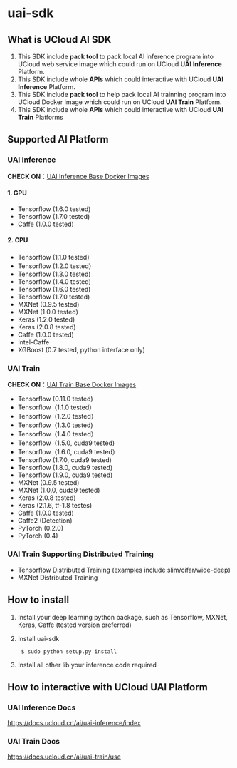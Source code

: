 # uai-sdk
## What is UCloud AI SDK

1. This SDK include **pack tool** to pack local AI inference program into UCloud web service image which could run on UCloud **UAI Inference** Platform.
2. This SDK include whole **APIs** which could interactive with UCloud **UAI Inference** Platform.
3. This SDK include **pack tool** to help pack local AI trainning program into UCloud Docker image which could run on UCloud **UAI Train** Platform.
4. This SDK include whole **APIs** which could interactive with UCloud **UAI Train** Platforms



## Supported AI Platform

### UAI Inference

**CHECK ON**：[UAI Inference Base Docker Images](https://docs.ucloud.cn/ai/uai-inference/general/dockers)

#### 1. GPU
- Tensorflow (1.6.0 tested)
- Tensorflow (1.7.0 tested)
- Caffe (1.0.0 tested)

#### 2. CPU
- Tensorflow (1.1.0 tested）
- Tensorflow (1.2.0 tested）
- Tensorflow (1.3.0 tested)
- Tensorflow (1.4.0 tested)
- Tensorflow (1.6.0 tested)
- Tensorflow (1.7.0 tested)
- MXNet (0.9.5 tested)
- MXNet (1.0.0 tested)
- Keras (1.2.0 tested)
- Keras (2.0.8 tested)
- Caffe (1.0.0 tested)
- Intel-Caffe
- XGBoost (0.7 tested, python interface only)

### UAI Train

**CHECK ON**：[UAI Train Base Docker Images](https://docs.ucloud.cn/ai/uai-train/general/dockers)

- Tensorflow (0.11.0 tested)
- Tensorflow（1.1.0 tested）
- Tensorflow（1.2.0 tested）
- Tensorflow（1.3.0 tested)
- Tensorflow（1.4.0 tested）
- Tensorflow（1.5.0, cuda9 tested)
- Tensorflow（1.6.0, cuda9 tested）
- Tensorflow (1.7.0, cuda9 tested)
- Tensorflow (1.8.0, cuda9 tested)
- Tensorflow (1.9.0, cuda9 tested)
- MXNet (0.9.5 tested)
- MXNet (1.0.0, cuda9 tested)
- Keras (2.0.8 tested)
- Keras (2.1.6, tf-1.8 testes)
- Caffe (1.0.0 tested)
- Caffe2 (Detection)
- PyTorch (0.2.0)
- PyTorch (0.4)

### UAI Train Supporting Distributed Training
- Tensorflow Distributed Training (examples include slim/cifar/wide-deep)
- MXNet Distributed Training

## How to install
1. Install your deep learning python package, such as Tensorflow, MXNet, Keras, Caffe (tested version preferred)
2. Install uai-sdk

        $ sudo python setup.py install

3. Install all other lib your inference code required


## How to interactive with UCloud UAI Platform
### UAI Inference Docs
https://docs.ucloud.cn/ai/uai-inference/index
### UAI Train Docs
https://docs.ucloud.cn/ai/uai-train/use
